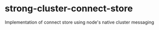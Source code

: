 strong-cluster-connect-store
============================

Implementation of connect store using node's native cluster messaging
